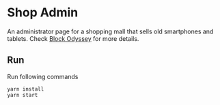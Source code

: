 # Shop Admin

An administrator page for a shopping mall that sells old smartphones and tablets. Check [Block Odyssey](https://github.com/BlockOdyssey/frontendcodetest) for more details.

## Run

Run following commands

```
yarn install
yarn start
```
